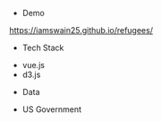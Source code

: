 * Demo

https://iamswain25.github.io/refugees/

* Tech Stack

- vue.js
- d3.js

* Data

- US Government